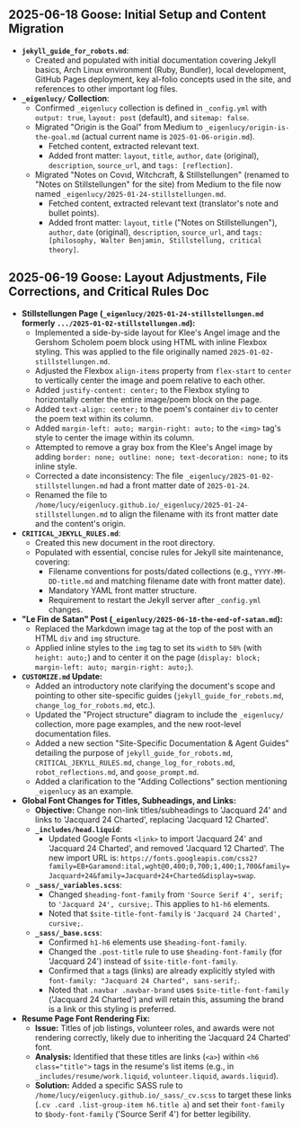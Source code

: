 ## 2025-06-18 Goose: Initial Setup and Content Migration

*   **`jekyll_guide_for_robots.md`**:
    *   Created and populated with initial documentation covering Jekyll basics, Arch Linux environment (Ruby, Bundler), local development, GitHub Pages deployment, key al-folio concepts used in the site, and references to other important log files.
*   **`_eigenlucy/` Collection**:
    *   Confirmed `_eigenlucy` collection is defined in `_config.yml` with `output: true`, `layout: post` (default), and `sitemap: false`.
    *   Migrated "Origin is the Goal" from Medium to `_eigenlucy/origin-is-the-goal.md` (actual current name is `2025-01-06-origin.md`).
        *   Fetched content, extracted relevant text.
        *   Added front matter: `layout`, `title`, `author`, `date` (original), `description`, `source_url`, and `tags: [reflection]`.
    *   Migrated "Notes on Cοvιd, Witchcraft, & Stillstellungen" (renamed to "Notes on Stillstellungen" for the site) from Medium to the file now named `_eigenlucy/2025-01-24-stillstellungen.md`.
        *   Fetched content, extracted relevant text (translator's note and bullet points).
        *   Added front matter: `layout`, `title` ("Notes on Stillstellungen"), `author`, `date` (original), `description`, `source_url`, and `tags: [philosophy, Walter Benjamin, Stillstellung, critical theory]`.

## 2025-06-19 Goose: Layout Adjustments, File Corrections, and Critical Rules Doc

*   **Stillstellungen Page (`_eigenlucy/2025-01-24-stillstellungen.md` formerly `.../2025-01-02-stillstellungen.md`):**
    *   Implemented a side-by-side layout for Klee's Angel image and the Gershom Scholem poem block using HTML with inline Flexbox styling. This was applied to the file originally named `2025-01-02-stillstellungen.md`.
    *   Adjusted the Flexbox `align-items` property from `flex-start` to `center` to vertically center the image and poem relative to each other.
    *   Added `justify-content: center;` to the Flexbox styling to horizontally center the entire image/poem block on the page.
    *   Added `text-align: center;` to the poem's container `div` to center the poem text within its column.
    *   Added `margin-left: auto; margin-right: auto;` to the `<img>` tag's style to center the image within its column.
    *   Attempted to remove a gray box from the Klee's Angel image by adding `border: none; outline: none; text-decoration: none;` to its inline style.
    *   Corrected a date inconsistency: The file `_eigenlucy/2025-01-02-stillstellungen.md` had a front matter date of `2025-01-24`.
    *   Renamed the file to `/home/lucy/eigenlucy.github.io/_eigenlucy/2025-01-24-stillstellungen.md` to align the filename with its front matter date and the content's origin.
*   **`CRITICAL_JEKYLL_RULES.md`**:
    *   Created this new document in the root directory.
    *   Populated with essential, concise rules for Jekyll site maintenance, covering:
        *   Filename conventions for posts/dated collections (e.g., `YYYY-MM-DD-title.md` and matching filename date with front matter date).
        *   Mandatory YAML front matter structure.
        *   Requirement to restart the Jekyll server after `_config.yml` changes.
*   **"Le Fin de Satan" Post (`_eigenlucy/2025-06-18-the-end-of-satan.md`):**
    *   Replaced the Markdown image tag at the top of the post with an HTML `div` and `img` structure.
    *   Applied inline styles to the `img` tag to set its `width` to `50%` (with `height: auto;`) and to center it on the page (`display: block; margin-left: auto; margin-right: auto;`).
*   **`CUSTOMIZE.md` Update:**
    *   Added an introductory note clarifying the document's scope and pointing to other site-specific guides (`jekyll_guide_for_robots.md`, `change_log_for_robots.md`, etc.).
    *   Updated the "Project structure" diagram to include the `_eigenlucy/` collection, more page examples, and the new root-level documentation files.
    *   Added a new section "Site-Specific Documentation & Agent Guides" detailing the purpose of `jekyll_guide_for_robots.md`, `CRITICAL_JEKYLL_RULES.md`, `change_log_for_robots.md`, `robot_reflections.md`, and `goose_prompt.md`.
    *   Added a clarification to the "Adding Collections" section mentioning `_eigenlucy` as an example.
*   **Global Font Changes for Titles, Subheadings, and Links:**
    *   **Objective:** Change non-link titles/subheadings to 'Jacquard 24' and links to 'Jacquard 24 Charted', replacing 'Jacquard 12 Charted'.
    *   **`_includes/head.liquid`**:
        *   Updated Google Fonts `<link>` to import 'Jacquard 24' and 'Jacquard 24 Charted', and removed 'Jacquard 12 Charted'. The new import URL is: `https://fonts.googleapis.com/css2?family=EB+Garamond:ital,wght@0,400;0,700;1,400;1,700&family=Jacquard+24&family=Jacquard+24+Charted&display=swap`.
    *   **`_sass/_variables.scss`**:
        *   Changed `$heading-font-family` from `'Source Serif 4', serif;` to `'Jacquard 24', cursive;`. This applies to `h1-h6` elements.
        *   Noted that `$site-title-font-family` is `'Jacquard 24 Charted', cursive;`.
    *   **`_sass/_base.scss`**:
        *   Confirmed `h1-h6` elements use `$heading-font-family`.
        *   Changed the `.post-title` rule to use `$heading-font-family` (for 'Jacquard 24') instead of `$site-title-font-family`.
        *   Confirmed that `a` tags (links) are already explicitly styled with `font-family: "Jacquard 24 Charted", sans-serif;`.
        *   Noted that `.navbar .navbar-brand` uses `$site-title-font-family` ('Jacquard 24 Charted') and will retain this, assuming the brand is a link or this styling is preferred.
*   **Resume Page Font Rendering Fix:**
    *   **Issue:** Titles of job listings, volunteer roles, and awards were not rendering correctly, likely due to inheriting the 'Jacquard 24 Charted' font.
    *   **Analysis:** Identified that these titles are links (`<a>`) within `<h6 class="title">` tags in the resume's list items (e.g., in `_includes/resume/work.liquid`, `volunteer.liquid`, `awards.liquid`).
    *   **Solution:** Added a specific SASS rule to `/home/lucy/eigenlucy.github.io/_sass/_cv.scss` to target these links (`.cv .card .list-group-item h6.title a`) and set their `font-family` to `$body-font-family` ('Source Serif 4') for better legibility.
